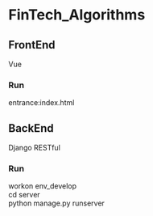 # FinTech_Algorithms
## FrontEnd
Vue  
  
### Run
entrance:index.html  
  
## BackEnd
Django RESTful  
  
### Run
workon env_develop  
cd server  
python manage.py runserver  
  